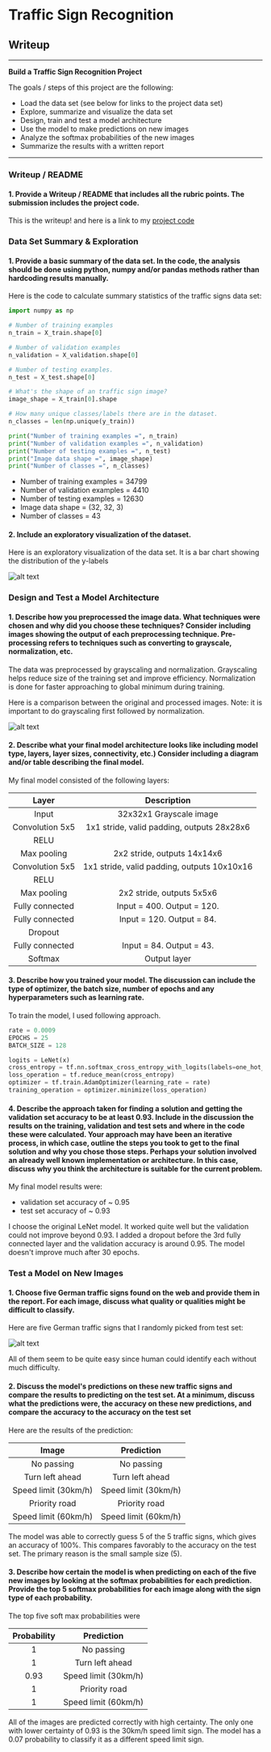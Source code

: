 # **Traffic Sign Recognition**

## Writeup

---

**Build a Traffic Sign Recognition Project**

The goals / steps of this project are the following:
* Load the data set (see below for links to the project data set)
* Explore, summarize and visualize the data set
* Design, train and test a model architecture
* Use the model to make predictions on new images
* Analyze the softmax probabilities of the new images
* Summarize the results with a written report


[//]: # (Image References)

[image1]: ./writeup_images/sign_distribution.png "Visualization"
[image2]: ./writeup_images/normalized_gray.png "Grayscaling"
[image3]: ./writeup_images/newsigns.png "NewSigns"


---
### Writeup / README

#### 1. Provide a Writeup / README that includes all the rubric points. The submission includes the project code.

This is the writeup! and here is a link to my [project code](https://github.com/JunWorks/Traffic-Sign-Classifier/blob/master/Traffic_Sign_Classifier.ipynb)

### Data Set Summary & Exploration

#### 1. Provide a basic summary of the data set. In the code, the analysis should be done using python, numpy and/or pandas methods rather than hardcoding results manually.

Here is the code to calculate summary statistics of the traffic
signs data set:

```python
import numpy as np

# Number of training examples
n_train = X_train.shape[0]

# Number of validation examples
n_validation = X_validation.shape[0]

# Number of testing examples.
n_test = X_test.shape[0]

# What's the shape of an traffic sign image?
image_shape = X_train[0].shape

# How many unique classes/labels there are in the dataset.
n_classes = len(np.unique(y_train))

print("Number of training examples =", n_train)
print("Number of validation examples =", n_validation)
print("Number of testing examples =", n_test)
print("Image data shape =", image_shape)
print("Number of classes =", n_classes)
```

* Number of training examples = 34799
* Number of validation examples = 4410
* Number of testing examples = 12630
* Image data shape = (32, 32, 3)
* Number of classes = 43

#### 2. Include an exploratory visualization of the dataset.

Here is an exploratory visualization of the data set. It is a bar chart showing the distribution of the y-labels

![alt text][image1]

### Design and Test a Model Architecture

#### 1. Describe how you preprocessed the image data. What techniques were chosen and why did you choose these techniques? Consider including images showing the output of each preprocessing technique. Pre-processing refers to techniques such as converting to grayscale, normalization, etc.

The data was preprocessed by grayscaling and normalization. Grayscaling helps reduce size of the training set and improve efficiency. Normalization is done for faster approaching to global minimum during training.

Here is a comparison between the original and processed images. Note: it is important to do grayscaling first followed by normalization.

![alt text][image2]


#### 2. Describe what your final model architecture looks like including model type, layers, layer sizes, connectivity, etc.) Consider including a diagram and/or table describing the final model.

My final model consisted of the following layers:

| Layer         		|     Description	        					|
|:---------------------:|:---------------------------------------------:|
| Input         		| 32x32x1 Grayscale image  			    		|
| Convolution 5x5     	| 1x1 stride, valid padding, outputs 28x28x6 	|
| RELU					|												|
| Max pooling	      	| 2x2 stride,  outputs 14x14x6 		     		|
| Convolution 5x5	    | 1x1 stride, valid padding, outputs 10x10x16   |
| RELU					|												|
| Max pooling	      	| 2x2 stride,  outputs 5x5x6 		     		|
| Fully connected		| Input = 400. Output = 120.        			|
| Fully connected		| Input = 120. Output = 84.        			|
| Dropout	          	|         			|
| Fully connected		| Input = 84. Output = 43.        			|
| Softmax				| Output layer      							|



#### 3. Describe how you trained your model. The discussion can include the type of optimizer, the batch size, number of epochs and any hyperparameters such as learning rate.

To train the model, I used following approach.

```python
rate = 0.0009
EPOCHS = 25
BATCH_SIZE = 128

logits = LeNet(x)
cross_entropy = tf.nn.softmax_cross_entropy_with_logits(labels=one_hot_y, logits=logits)
loss_operation = tf.reduce_mean(cross_entropy)
optimizer = tf.train.AdamOptimizer(learning_rate = rate)
training_operation = optimizer.minimize(loss_operation)
```

#### 4. Describe the approach taken for finding a solution and getting the validation set accuracy to be at least 0.93. Include in the discussion the results on the training, validation and test sets and where in the code these were calculated. Your approach may have been an iterative process, in which case, outline the steps you took to get to the final solution and why you chose those steps. Perhaps your solution involved an already well known implementation or architecture. In this case, discuss why you think the architecture is suitable for the current problem.

My final model results were:
* validation set accuracy of ~ 0.95
* test set accuracy of ~ 0.93

I choose the original LeNet model. It worked quite well but the validation could not improve beyond 0.93. I added a dropout before the 3rd fully connected layer and the validation accuracy is around 0.95. The model doesn't improve much after 30 epochs.


### Test a Model on New Images

#### 1. Choose five German traffic signs found on the web and provide them in the report. For each image, discuss what quality or qualities might be difficult to classify.

Here are five German traffic signs that I randomly picked from test set:

![alt text][image3]

All of them seem to be quite easy since human could identify each without much difficulty.

#### 2. Discuss the model's predictions on these new traffic signs and compare the results to predicting on the test set. At a minimum, discuss what the predictions were, the accuracy on these new predictions, and compare the accuracy to the accuracy on the test set

Here are the results of the prediction:

| Image			        |     Prediction	        					|
|:---------------------:|:---------------------------------------------:|
| No passing      		| No passing  									|
| Turn left ahead    	| Turn left ahead						|
| Speed limit (30km/h)	| Speed limit (30km/h)							|
| Priority road	      		| Priority road					 				|
| Speed limit (60km/h)		| Speed limit (60km/h)						|


The model was able to correctly guess 5 of the 5 traffic signs, which gives an accuracy of 100%. This compares favorably to the accuracy on the test set. The primary reason is the small sample size (5).

#### 3. Describe how certain the model is when predicting on each of the five new images by looking at the softmax probabilities for each prediction. Provide the top 5 softmax probabilities for each image along with the sign type of each probability.

 The top five soft max probabilities were

| Probability         	|     Prediction	        					|
|:---------------------:|:---------------------------------------------:|
| 1      		| No passing  									|
| 1    	| Turn left ahead						|
| 0.93	| Speed limit (30km/h)							|
| 1      		| Priority road					 				|
| 1		| Speed limit (60km/h)						|


All of the images are predicted correctly with high certainty. The only one with lower certainty of 0.93 is the 30km/h speed limit sign. The model has a 0.07 probability to classify it as a different speed limit sign.
